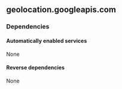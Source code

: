## geolocation.googleapis.com

### Dependencies

#### Automatically enabled services

None

#### Reverse dependencies

None
